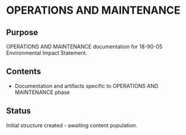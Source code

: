 # OPERATIONS AND MAINTENANCE

## Purpose
OPERATIONS AND MAINTENANCE documentation for 18-90-05 Environmental Impact Statement.

## Contents
- Documentation and artifacts specific to OPERATIONS AND MAINTENANCE phase

## Status
Initial structure created - awaiting content population.
